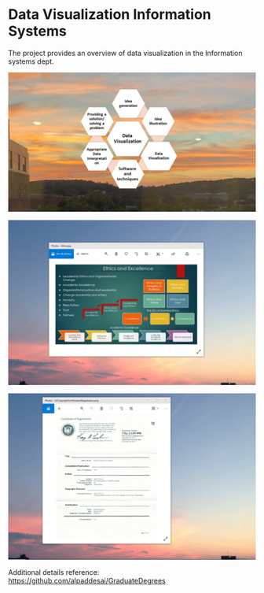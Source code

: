 # Data Visualization Information Systems

The project provides an overview of data visualization in the Information systems dept.

![image](DataVisualization.jpg)

![image](EthicsandExcellence.png)

![image](USCopyrightCertificate.png)

Additional details reference: https://github.com/alpaddesai/GraduateDegrees
